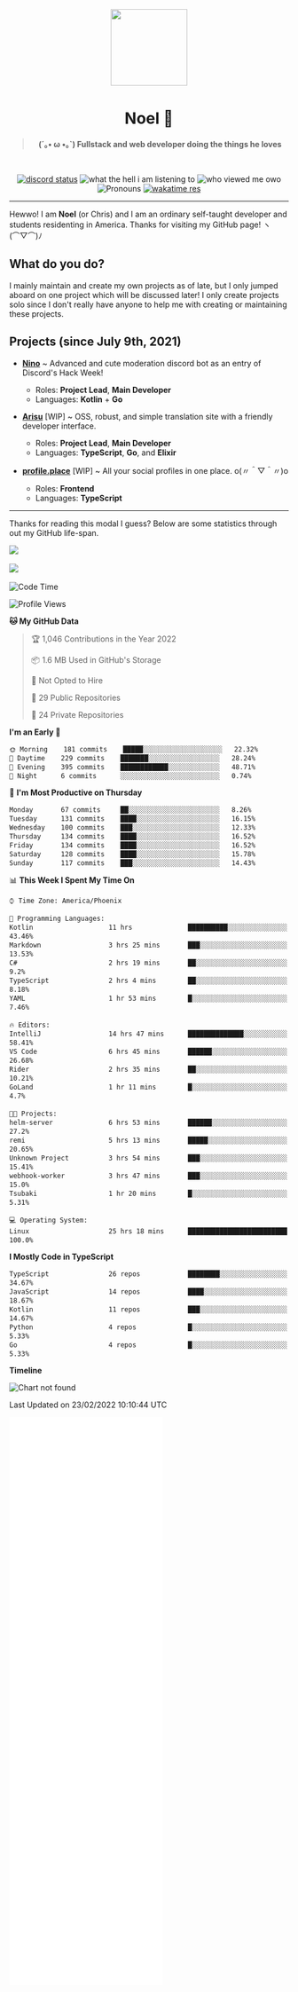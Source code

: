 <div align='center'>
  <div align='center'>
    <img
      src='https://cdn.floofy.dev/art/icons/icon_cinnamonserval.png'
      width='138'
      height='138'
    />
  </div>
  <h1>Noel 🐾</h1>
  <blockquote><strong>(´｡• ω •｡`) Fullstack and web developer doing the things he loves</strong></blockquote>

  <br />

  <a href='https://discord.com/users/280158289667555328' target='_blank'><img alt="discord status" src="https://dev.discordprofiles.me/badge/status/280158289667555328" /></a>
  <img alt="what the hell i am listening to" src="https://dev.discordprofiles.me/badge/spotify/280158289667555328" />
  <img alt="who viewed me owo" src="https://komarev.com/ghpvc/?username=auguwu" />
  <img alt='Pronouns' src='https://img.shields.io/endpoint?url=https://pronoundb.org/shields/6004d014406af11e4593a013' />
  <a href="https://wakatime.com/@auguwu" target='_blank'>
    <img alt='wakatime res' src='https://wakatime.com/badge/user/89736485-42ec-4c0f-a2f3-481db74514dc.svg' />
  </a>
</div>

<hr />

Hewwo! I am **Noel** (or Chris) and I am an ordinary self-taught developer and students residenting in America. Thanks for visiting my GitHub page! ヽ(⌒▽⌒)ﾉ

## What do you do?
I mainly maintain and create my own projects as of late, but I only jumped aboard on one project which will be discussed later! I only create projects
solo since I don't really have anyone to help me with creating or maintaining these projects.

## Projects (since July 9th, 2021)
- [**Nino**](https://nino.sh) ~ Advanced and cute moderation discord bot as an entry of Discord's Hack Week!
  - Roles: **Project Lead**, **Main Developer**
  - Languages: **Kotlin** + **Go**

- [**Arisu**](https://arisu.land) [WIP] ~ OSS, robust, and simple translation site with a friendly developer interface.
  - Roles: **Project Lead**, **Main Developer**
  - Languages: **TypeScript**, **Go**, and **Elixir**

- [**profile.place**](https://profile.place) [WIP] ~ All your social profiles in one place. o(〃＾▽＾〃)o
  - Roles: **Frontend**
  - Languages: **TypeScript**

---

Thanks for reading this modal I guess? Below are some statistics through out my GitHub life-span.

![](https://github-readme-stats.vercel.app/api?username=auguwu&count_private=true&show_icons=true&theme=gruvbox)

![](https://github-readme-stats.vercel.app/api/top-langs/?username=auguwu&layout=compact&theme=gruvbox)

<!--START_SECTION:waka-->
![Code Time](http://img.shields.io/badge/Code%20Time-2%2C759%20hrs%2047%20mins-blue)

![Profile Views](http://img.shields.io/badge/Profile%20Views-57-blue)

**🐱 My GitHub Data** 

> 🏆 1,046 Contributions in the Year 2022
 > 
> 📦 1.6 MB Used in GitHub's Storage 
 > 
> 🚫 Not Opted to Hire
 > 
> 📜 29 Public Repositories 
 > 
> 🔑 24 Private Repositories  
 > 
**I'm an Early 🐤** 

```text
🌞 Morning    181 commits    █████░░░░░░░░░░░░░░░░░░░░   22.32% 
🌆 Daytime    229 commits    ███████░░░░░░░░░░░░░░░░░░   28.24% 
🌃 Evening    395 commits    ████████████░░░░░░░░░░░░░   48.71% 
🌙 Night      6 commits      ░░░░░░░░░░░░░░░░░░░░░░░░░   0.74%

```
📅 **I'm Most Productive on Thursday** 

```text
Monday       67 commits     ██░░░░░░░░░░░░░░░░░░░░░░░   8.26% 
Tuesday      131 commits    ████░░░░░░░░░░░░░░░░░░░░░   16.15% 
Wednesday    100 commits    ███░░░░░░░░░░░░░░░░░░░░░░   12.33% 
Thursday     134 commits    ████░░░░░░░░░░░░░░░░░░░░░   16.52% 
Friday       134 commits    ████░░░░░░░░░░░░░░░░░░░░░   16.52% 
Saturday     128 commits    ████░░░░░░░░░░░░░░░░░░░░░   15.78% 
Sunday       117 commits    ███░░░░░░░░░░░░░░░░░░░░░░   14.43%

```


📊 **This Week I Spent My Time On** 

```text
⌚︎ Time Zone: America/Phoenix

💬 Programming Languages: 
Kotlin                   11 hrs              ██████████░░░░░░░░░░░░░░░   43.46% 
Markdown                 3 hrs 25 mins       ███░░░░░░░░░░░░░░░░░░░░░░   13.53% 
C#                       2 hrs 19 mins       ██░░░░░░░░░░░░░░░░░░░░░░░   9.2% 
TypeScript               2 hrs 4 mins        ██░░░░░░░░░░░░░░░░░░░░░░░   8.18% 
YAML                     1 hr 53 mins        █░░░░░░░░░░░░░░░░░░░░░░░░   7.46%

🔥 Editors: 
IntelliJ                 14 hrs 47 mins      ██████████████░░░░░░░░░░░   58.41% 
VS Code                  6 hrs 45 mins       ██████░░░░░░░░░░░░░░░░░░░   26.68% 
Rider                    2 hrs 35 mins       ██░░░░░░░░░░░░░░░░░░░░░░░   10.21% 
GoLand                   1 hr 11 mins        █░░░░░░░░░░░░░░░░░░░░░░░░   4.7%

🐱‍💻 Projects: 
helm-server              6 hrs 53 mins       ██████░░░░░░░░░░░░░░░░░░░   27.2% 
remi                     5 hrs 13 mins       █████░░░░░░░░░░░░░░░░░░░░   20.65% 
Unknown Project          3 hrs 54 mins       ███░░░░░░░░░░░░░░░░░░░░░░   15.41% 
webhook-worker           3 hrs 47 mins       ███░░░░░░░░░░░░░░░░░░░░░░   15.0% 
Tsubaki                  1 hr 20 mins        █░░░░░░░░░░░░░░░░░░░░░░░░   5.31%

💻 Operating System: 
Linux                    25 hrs 18 mins      █████████████████████████   100.0%

```

**I Mostly Code in TypeScript** 

```text
TypeScript               26 repos            ████████░░░░░░░░░░░░░░░░░   34.67% 
JavaScript               14 repos            ████░░░░░░░░░░░░░░░░░░░░░   18.67% 
Kotlin                   11 repos            ███░░░░░░░░░░░░░░░░░░░░░░   14.67% 
Python                   4 repos             █░░░░░░░░░░░░░░░░░░░░░░░░   5.33% 
Go                       4 repos             █░░░░░░░░░░░░░░░░░░░░░░░░   5.33%

```


**Timeline**

![Chart not found](https://raw.githubusercontent.com/auguwu/auguwu/master/charts/bar_graph.png) 


 Last Updated on 23/02/2022 10:10:44 UTC
<!--END_SECTION:waka-->

![](./github-metrics.svg)
